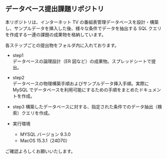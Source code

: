 ## データベース提出課題リポジトリ

本リポジトリは、インターネット TV の番組表管理データベースを設計・構築し、サンプルデータを挿入した後、様々な条件でデータを抽出する SQL クエリを作成する一連の課題の成果物を格納しています。

各ステップごとの提出物をフォルダ内に入れております。

- step1  
  データベースの論理設計（ER 図など）の成果物。スプレッドシートで提出。

- step2  
  データベースの物理構築手順およびサンプルデータ挿入手順。実際に MySQL でデータベースを利用可能にするための手順をまとめたドキュメントを作成。

- step3
  構築したデータベースに対する、指定された条件でのデータ抽出（検索）クエリを作成。

- 実行環境
  - MYSQL バージョン
    9.3.0
  - MacOS
    15.3.1（24D70）

ご確認よろしくお願いいたします。
